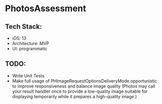 # PhotosAssessment

## Tech Stack:
- iOS: 13
- Architecture: MVP
- UI: programmatic

## TODO:
- Write Unit Tests
- Make full usage of PHImageRequestOptionsDeliveryMode.opportunistic to improve responsiveness and balance image quality (Photos may call your result handler once to provide a low-quality image suitable for displaying temporarily while it prepares a high-quality image.)


